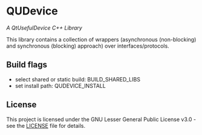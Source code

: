 # QUDevice
_A QtUsefulDevice C++ Library_

This library contains a collection of wrappers (asynchronous (non-blocking) and synchronous (blocking) approach) over interfaces/protocols.

## Build flags
- select shared or static build: BUILD_SHARED_LIBS
- set install path: QUDEVICE_INSTALL

## License

This project is licensed under the GNU Lesser General Public License v3.0 - see the [LICENSE](LICENSE) file for details.
